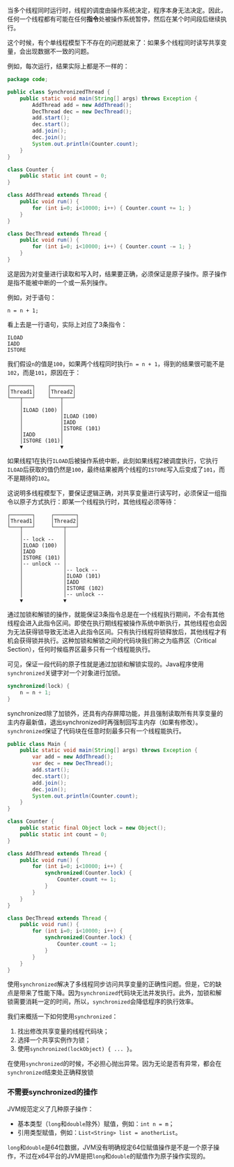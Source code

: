 当多个线程同时运行时，线程的调度由操作系统决定，程序本身无法决定。因此，任何一个线程都有可能在任何**指令**处被操作系统暂停，然后在某个时间段后继续执行。

这个时候，有个单线程模型下不存在的问题就来了：如果多个线程同时读写共享变量，会出现数据不一致的问题。

例如，每次运行，结果实际上都是不一样的：

```Java
package code;

public class SynchronizedThread {
    public static void main(String[] args) throws Exception {
        AddThread add = new AddThread();
        DecThread dec = new DecThread();
        add.start();
        dec.start();
        add.join();
        dec.join();
        System.out.println(Counter.count);
    }
}

class Counter {
    public static int count = 0;
}

class AddThread extends Thread {
    public void run() {
        for (int i=0; i<10000; i++) { Counter.count += 1; }
    }
}

class DecThread extends Thread {
    public void run() {
        for (int i=0; i<10000; i++) { Counter.count -= 1; }
    }
}
```

这是因为对变量进行读取和写入时，结果要正确，必须保证是原子操作。原子操作是指不能被中断的一个或一系列操作。

例如，对于语句：

```
n = n + 1;
```

看上去是一行语句，实际上对应了3条指令：

```
ILOAD
IADD
ISTORE
```

我们假设`n`的值是`100`，如果两个线程同时执行`n = n + 1`，得到的结果很可能不是`102`，而是`101`，原因在于：

```ascii
┌───────┐    ┌───────┐
│Thread1│    │Thread2│
└───┬───┘    └───┬───┘
    │            │
    │ILOAD (100) │
    │            │ILOAD (100)
    │            │IADD
    │            │ISTORE (101)
    │IADD        │
    │ISTORE (101)│
    ▼            ▼
```

如果线程1在执行`ILOAD`后被操作系统中断，此刻如果线程2被调度执行，它执行`ILOAD`后获取的值仍然是`100`，最终结果被两个线程的`ISTORE`写入后变成了`101`，而不是期待的`102`。

这说明多线程模型下，要保证逻辑正确，对共享变量进行读写时，必须保证一组指令以原子方式执行：即某一个线程执行时，其他线程必须等待：

```ascii
┌───────┐     ┌───────┐
│Thread1│     │Thread2│
└───┬───┘     └───┬───┘
    │             │
    │-- lock --   │
    │ILOAD (100)  │
    │IADD         │
    │ISTORE (101) │
    │-- unlock -- │
    │             │-- lock --
    │             │ILOAD (101)
    │             │IADD
    │             │ISTORE (102)
    │             │-- unlock --
    ▼             ▼
```

通过加锁和解锁的操作，就能保证3条指令总是在一个线程执行期间，不会有其他线程会进入此指令区间。即使在执行期线程被操作系统中断执行，其他线程也会因为无法获得锁导致无法进入此指令区间。只有执行线程将锁释放后，其他线程才有机会获得锁并执行。这种加锁和解锁之间的代码块我们称之为临界区（Critical Section），任何时候临界区最多只有一个线程能执行。

可见，保证一段代码的原子性就是通过加锁和解锁实现的。Java程序使用`synchronized`关键字对一个对象进行加锁。

```java 
synchronized(lock) {
    n = n + 1;
}
```

synchronized除了加锁外，还具有内存屏障功能，并且强制读取所有共享变量的主内存最新值，退出synchronized时再强制回写主内存（如果有修改）。`synchronized`保证了代码块在任意时刻最多只有一个线程能执行。

```java
public class Main {
    public static void main(String[] args) throws Exception {
        var add = new AddThread();
        var dec = new DecThread();
        add.start();
        dec.start();
        add.join();
        dec.join();
        System.out.println(Counter.count);
    }
}

class Counter {
    public static final Object lock = new Object();
    public static int count = 0;
}

class AddThread extends Thread {
    public void run() {
        for (int i=0; i<10000; i++) {
            synchronized(Counter.lock) {
                Counter.count += 1;
            }
        }
    }
}

class DecThread extends Thread {
    public void run() {
        for (int i=0; i<10000; i++) {
            synchronized(Counter.lock) {
                Counter.count -= 1;
            }
        }
    }
}

```

使用`synchronized`解决了多线程同步访问共享变量的正确性问题。但是，它的缺点是带来了性能下降。因为`synchronized`代码块无法并发执行。此外，加锁和解锁需要消耗一定的时间，所以，`synchronized`会降低程序的执行效率。

我们来概括一下如何使用`synchronized`：

1. 找出修改共享变量的线程代码块；
2. 选择一个共享实例作为锁；
3. 使用`synchronized(lockObject) { ... }`。

在使用`synchronized`的时候，不必担心抛出异常。因为无论是否有异常，都会在`synchronized`结束处正确释放锁

### 不需要synchronized的操作

JVM规范定义了几种原子操作：

- 基本类型（`long`和`double`除外）赋值，例如：`int n = m`；
- 引用类型赋值，例如：`List<String> list = anotherList`。

`long`和`double`是64位数据，JVM没有明确规定64位赋值操作是不是一个原子操作，不过在x64平台的JVM是把`long`和`double`的赋值作为原子操作实现的。